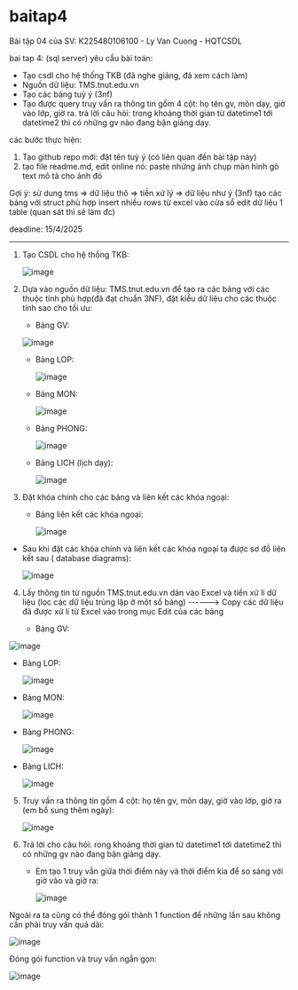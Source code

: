 # baitap4
Bài tập 04 của SV: K225480106100 - Ly Van Cuong - HQTCSDL

bai tap 4: (sql server)
yêu cầu bài toán:
 - Tạo csdl cho hệ thống TKB (đã nghe giảng, đã xem cách làm)
 - Nguồn dữ liệu: TMS.tnut.edu.vn
 - Tạo các bảng tuỳ ý (3nf)
 - Tạo được query truy vấn ra thông tin gồm 4 cột: họ tên gv, môn dạy, giờ vào lớp, giờ ra.
   trả lời câu hỏi: trong khoảng thời gian từ datetime1 tới datetime2 thì có những gv nào đang bận giảng dạy.

các bước thực hiện:
1. Tạo github repo mới: đặt tên tuỳ ý (có liên quan đến bài tập này)
2. tạo file readme.md, edit online nó:
   paste những ảnh chụp màn hình
   gõ text mô tả cho ảnh đó

Gợi ý:
  sử dung tms => dữ liệu thô => tiền xử lý => dữ liệu như ý (3nf)
  tạo các bảng với struct phù hợp
  insert nhiều rows từ excel vào cửa sổ edit dữ liệu 1 table (quan sát thì sẽ làm đc)
  

deadline: 15/4/2025



-------------------------------------------------------------------------------------------------------------
1. Tạo CSDL cho hệ thống TKB:

   ![image](https://github.com/user-attachments/assets/00906ac3-559b-4f52-94dd-71ca063b2705)


2. Dựa vào nguồn dữ liệu: TMS.tnut.edu.vn để tạo ra các bảng với các thuộc tính phù hợp(đã đạt chuẩn 3NF), đặt kiểu dữ liệu cho các thuộc tính sao cho tối ưu:

   + Bảng GV:

   ![image](https://github.com/user-attachments/assets/e2e74140-f077-443d-8cbb-deaef0db73ef)

   + Bảng LOP:
  
     ![image](https://github.com/user-attachments/assets/6bdbcff2-5765-49db-9a22-bdde60f66c8a)

   + Bảng MON:
  
     ![image](https://github.com/user-attachments/assets/8d5ab132-384a-447f-a855-9e875c6ebd7d)

   + Bảng PHONG:
  
     ![image](https://github.com/user-attachments/assets/ff05cd5b-efca-4e63-8dac-66abdc7e687c)

   + Bảng LICH (lịch dạy):
  
     ![image](https://github.com/user-attachments/assets/811a2d1a-9c6a-4336-a280-7e0ad04ef9dc)

3. Đặt khóa chính cho các bảng và liên kết các khóa ngoại:

   + Bảng liên kết các khóa ngoại:
  
     ![image](https://github.com/user-attachments/assets/476ebe2a-3782-4d0b-96b9-8ce1556895c7)

  + Sau khi đặt các khóa chính và liên kết các khóa ngoại ta được sơ đồ liên kết sau ( database diagrams):

    ![image](https://github.com/user-attachments/assets/2c4fe330-0d0c-4d6a-874a-8191e90bd6ef)

4. Lấy thông tin từ nguồn TMS.tnut.edu.vn dán vào Excel và tiền xử lí dữ liệu (lọc các dữ liệu trùng lặp ở một số bảng)
   ------> Copy các dữ liệu đã được xử lí từ Excel vào trong mục Edit của các bảng

   + Bảng GV:

  ![image](https://github.com/user-attachments/assets/dc25ab07-c0df-4446-b51a-2769c2112318)

   + Bảng LOP:

     ![image](https://github.com/user-attachments/assets/c9d95cbb-4d56-4c3e-90c9-fd5a78f399f6)

   + Bảng MON:

     ![image](https://github.com/user-attachments/assets/9c346861-2497-4fc5-9a88-b697f2788a98)

   + Bảng PHONG:

     ![image](https://github.com/user-attachments/assets/7cda0069-4708-4919-a847-d3a1fef83d20)

   + Bảng LICH:

     ![image](https://github.com/user-attachments/assets/a4ddbaa0-e991-44bb-9085-768d637fffbe)

5. Truy vấn ra thông tin gồm 4 cột: họ tên gv, môn dạy, giờ vào lớp, giờ ra (em bổ sung thêm ngày):

   ![image](https://github.com/user-attachments/assets/fd531410-a5c2-479a-a8fb-ebd53726cc00)

6. Trả lời cho câu hỏi: rong khoảng thời gian từ datetime1 tới datetime2 thì có những gv nào đang bận giảng dạy.
   - Em tạo 1 truy vẫn giữa thời điểm này và thời điểm kia để so sáng với giờ vào và giờ ra:

     ![image](https://github.com/user-attachments/assets/5029f342-f712-41f8-9785-3915c193a78f)

Ngoài ra ta cũng có thể đóng gói thành 1 function để những lần sau không cần phải truy vấn quá dài:

![image](https://github.com/user-attachments/assets/9ce7b678-c73b-4798-b58e-1c34e0949941)

Đóng gói function và truy vấn ngắn gọn:

![image](https://github.com/user-attachments/assets/186945e1-7385-4ccd-9d8e-97510105a10d)





     




